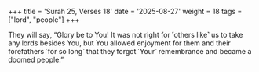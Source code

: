 +++
title = 'Surah 25, Verses 18'
date = '2025-08-27'
weight = 18
tags = ["lord", "people"]
+++

They will say, “Glory be to You! It was not right for ˹others like˺ us to take any lords besides You, but You allowed enjoyment for them and their forefathers ˹for so long˺ that they forgot ˹Your˺ remembrance and became a doomed people.”